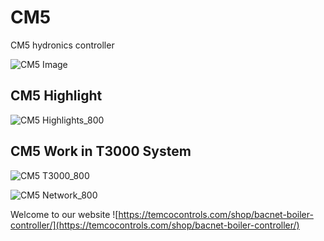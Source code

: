 CM5
===

CM5 hydronics controller

![CM5 Image](https://github.com/temco-sophie/CM5/blob/master/Image/CM5%20Image.jpg)

## CM5 Highlight

![CM5 Highlights_800](https://github.com/temco-sophie/CM5/blob/master/Image/CM5%20Highlights_800.jpg)

## CM5 Work in T3000 System

![CM5 T3000_800](https://github.com/temco-sophie/CM5/blob/master/Image/CM5%20T3000_800.jpg)

![CM5 Network_800](https://github.com/temco-sophie/CM5/blob/master/Image/CM5%20network_800.jpg)

Welcome to our website
![https://temcocontrols.com/shop/bacnet-boiler-controller/](https://temcocontrols.com/shop/bacnet-boiler-controller/)
